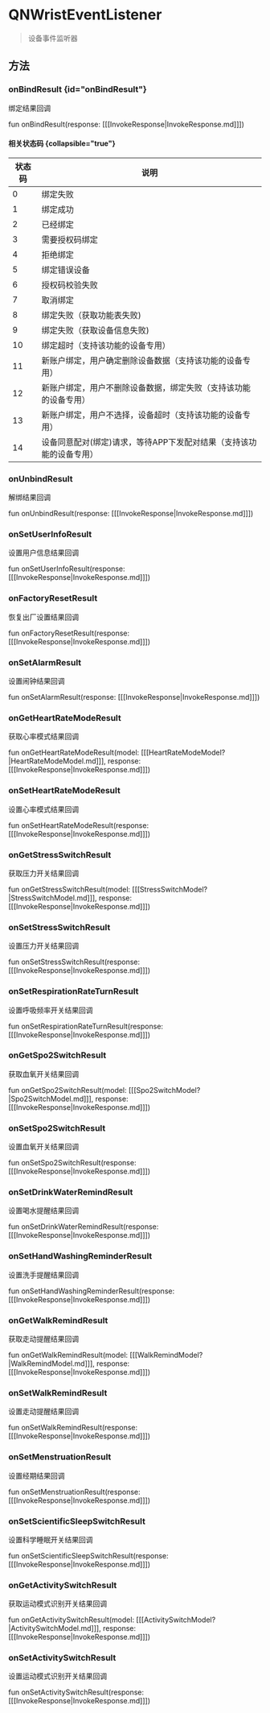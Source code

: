 <show-structure depth="2"/>

# QNWristEventListener

> 设备事件监听器

## 方法

### onBindResult {id="onBindResult"}

绑定结果回调

<code-block lang="Kotlin">
    fun onBindResult(response: [[[InvokeResponse|InvokeResponse.md]]])
</code-block>

#### 相关状态码 {collapsible="true"}

| 状态码 | 说明                                   |
|-----|--------------------------------------|
| 0   | 绑定失败                                 |
| 1   | 绑定成功                                 |
| 2   | 已经绑定                                 |
| 3   | 需要授权码绑定                              |
| 4   | 拒绝绑定                                 |
| 5   | 绑定错误设备                               |
| 6   | 授权码校验失败                              |
| 7   | 取消绑定                                 |
| 8   | 绑定失败（获取功能表失败)                        |
| 9   | 绑定失败（获取设备信息失败)                       |
| 10  | 绑定超时（支持该功能的设备专用）                     |
| 11  | 新账户绑定，用户确定删除设备数据（支持该功能的设备专用）         |
| 12  | 新账户绑定，用户不删除设备数据，绑定失败（支持该功能的设备专用）     |
| 13  | 新账户绑定，用户不选择，设备超时（支持该功能的设备专用）         |
| 14  | 设备同意配对(绑定)请求，等待APP下发配对结果（支持该功能的设备专用） |

### onUnbindResult

解绑结果回调

<code-block lang="Kotlin">
    fun onUnbindResult(response: [[[InvokeResponse|InvokeResponse.md]]])
</code-block>

### onSetUserInfoResult

设置用户信息结果回调

<code-block lang="Kotlin">
    fun onSetUserInfoResult(response: [[[InvokeResponse|InvokeResponse.md]]])
</code-block>

### onFactoryResetResult

恢复出厂设置结果回调

<code-block lang="Kotlin">
    fun onFactoryResetResult(response: [[[InvokeResponse|InvokeResponse.md]]])
</code-block>

### onSetAlarmResult

设置闹钟结果回调

<code-block lang="Kotlin">
    fun onSetAlarmResult(response: [[[InvokeResponse|InvokeResponse.md]]])
</code-block>

### onGetHeartRateModeResult

获取心率模式结果回调

<code-block lang="Kotlin">
    fun onGetHeartRateModeResult(model: [[[HeartRateModeModel?|HeartRateModeModel.md]]], response: [[[InvokeResponse|InvokeResponse.md]]])
</code-block>

### onSetHeartRateModeResult

设置心率模式结果回调

<code-block lang="Kotlin">
    fun onSetHeartRateModeResult(response: [[[InvokeResponse|InvokeResponse.md]]])
</code-block>

### onGetStressSwitchResult

获取压力开关结果回调

<code-block lang="Kotlin">
    fun onGetStressSwitchResult(model: [[[StressSwitchModel?|StressSwitchModel.md]]], response: [[[InvokeResponse|InvokeResponse.md]]])
</code-block>

### onSetStressSwitchResult

设置压力开关结果回调

<code-block lang="Kotlin">
    fun onSetStressSwitchResult(response: [[[InvokeResponse|InvokeResponse.md]]])
</code-block>

### onSetRespirationRateTurnResult

设置呼吸频率开关结果回调

<code-block lang="Kotlin">
    fun onSetRespirationRateTurnResult(response: [[[InvokeResponse|InvokeResponse.md]]])
</code-block>

### onGetSpo2SwitchResult

获取血氧开关结果回调

<code-block lang="Kotlin">
    fun onGetSpo2SwitchResult(model: [[[Spo2SwitchModel?|Spo2SwitchModel.md]]], response: [[[InvokeResponse|InvokeResponse.md]]])
</code-block>

### onSetSpo2SwitchResult

设置血氧开关结果回调

<code-block lang="Kotlin">
    fun onSetSpo2SwitchResult(response: [[[InvokeResponse|InvokeResponse.md]]])
</code-block>

### onSetDrinkWaterRemindResult

设置喝水提醒结果回调

<code-block lang="Kotlin">
    fun onSetDrinkWaterRemindResult(response: [[[InvokeResponse|InvokeResponse.md]]])
</code-block>

### onSetHandWashingReminderResult

设置洗手提醒结果回调

<code-block lang="Kotlin">
    fun onSetHandWashingReminderResult(response: [[[InvokeResponse|InvokeResponse.md]]])
</code-block>

### onGetWalkRemindResult

获取走动提醒结果回调

<code-block lang="Kotlin">
    fun onGetWalkRemindResult(model: [[[WalkRemindModel?|WalkRemindModel.md]]], response: [[[InvokeResponse|InvokeResponse.md]]])
</code-block>

### onSetWalkRemindResult

设置走动提醒结果回调

<code-block lang="Kotlin">
    fun onSetWalkRemindResult(response: [[[InvokeResponse|InvokeResponse.md]]])
</code-block>

### onSetMenstruationResult

设置经期结果回调

<code-block lang="Kotlin">
    fun onSetMenstruationResult(response: [[[InvokeResponse|InvokeResponse.md]]])
</code-block>

### onSetScientificSleepSwitchResult

设置科学睡眠开关结果回调

<code-block lang="Kotlin">
    fun onSetScientificSleepSwitchResult(response: [[[InvokeResponse|InvokeResponse.md]]])
</code-block>

### onGetActivitySwitchResult

获取运动模式识别开关结果回调

<code-block lang="Kotlin">
    fun onGetActivitySwitchResult(model: [[[ActivitySwitchModel?|ActivitySwitchModel.md]]], response: [[[InvokeResponse|InvokeResponse.md]]])
</code-block>

### onSetActivitySwitchResult

设置运动模式识别开关结果回调

<code-block lang="Kotlin">
    fun onSetActivitySwitchResult(response: [[[InvokeResponse|InvokeResponse.md]]])
</code-block>
